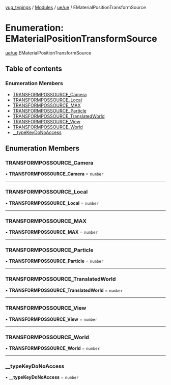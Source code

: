 [yug_typings](../README.md) / [Modules](../modules.md) / [ue/ue](../modules/ue_ue.md) / EMaterialPositionTransformSource

# Enumeration: EMaterialPositionTransformSource

[ue/ue](../modules/ue_ue.md).EMaterialPositionTransformSource

## Table of contents

### Enumeration Members

- [TRANSFORMPOSSOURCE\_Camera](ue_ue.EMaterialPositionTransformSource.md#transformpossource_camera)
- [TRANSFORMPOSSOURCE\_Local](ue_ue.EMaterialPositionTransformSource.md#transformpossource_local)
- [TRANSFORMPOSSOURCE\_MAX](ue_ue.EMaterialPositionTransformSource.md#transformpossource_max)
- [TRANSFORMPOSSOURCE\_Particle](ue_ue.EMaterialPositionTransformSource.md#transformpossource_particle)
- [TRANSFORMPOSSOURCE\_TranslatedWorld](ue_ue.EMaterialPositionTransformSource.md#transformpossource_translatedworld)
- [TRANSFORMPOSSOURCE\_View](ue_ue.EMaterialPositionTransformSource.md#transformpossource_view)
- [TRANSFORMPOSSOURCE\_World](ue_ue.EMaterialPositionTransformSource.md#transformpossource_world)
- [\_\_typeKeyDoNoAccess](ue_ue.EMaterialPositionTransformSource.md#__typekeydonoaccess)

## Enumeration Members

### TRANSFORMPOSSOURCE\_Camera

• **TRANSFORMPOSSOURCE\_Camera** = `number`

___

### TRANSFORMPOSSOURCE\_Local

• **TRANSFORMPOSSOURCE\_Local** = `number`

___

### TRANSFORMPOSSOURCE\_MAX

• **TRANSFORMPOSSOURCE\_MAX** = `number`

___

### TRANSFORMPOSSOURCE\_Particle

• **TRANSFORMPOSSOURCE\_Particle** = `number`

___

### TRANSFORMPOSSOURCE\_TranslatedWorld

• **TRANSFORMPOSSOURCE\_TranslatedWorld** = `number`

___

### TRANSFORMPOSSOURCE\_View

• **TRANSFORMPOSSOURCE\_View** = `number`

___

### TRANSFORMPOSSOURCE\_World

• **TRANSFORMPOSSOURCE\_World** = `number`

___

### \_\_typeKeyDoNoAccess

• **\_\_typeKeyDoNoAccess** = `number`
